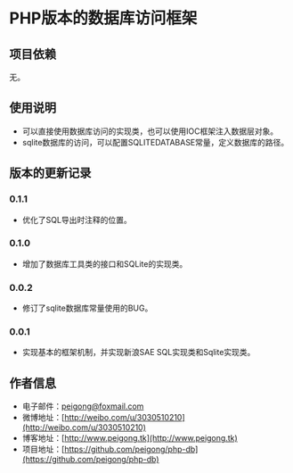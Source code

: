 # PHP版本的数据库访问框架 #

## 项目依赖 ##
无。

## 使用说明 ##
 * 可以直接使用数据库访问的实现类，也可以使用IOC框架注入数据层对象。
 * sqlite数据库的访问，可以配置SQLITEDATABASE常量，定义数据库的路径。

## 版本的更新记录 ##

### 0.1.1 ###
 * 优化了SQL导出时注释的位置。

### 0.1.0 ###
 * 增加了数据库工具类的接口和SQLite的实现类。

### 0.0.2 ###
 * 修订了sqlite数据库常量使用的BUG。

### 0.0.1 ###
 * 实现基本的框架机制，并实现新浪SAE SQL实现类和Sqlite实现类。

## 作者信息 ##
 * 电子邮件：peigong@foxmail.com
 * 微博地址：[http://weibo.com/u/3030510210](http://weibo.com/u/3030510210)
 * 博客地址：[http://www.peigong.tk](http://www.peigong.tk)
 * 项目地址：[https://github.com/peigong/php-db](https://github.com/peigong/php-db)
